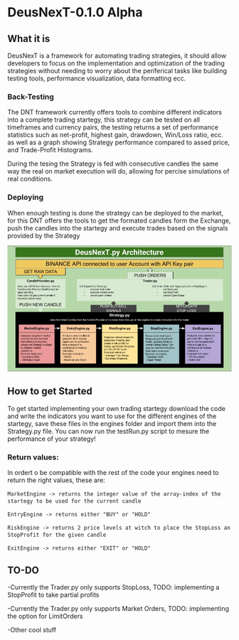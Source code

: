 # DeusNexT-0.1.0 Alpha

## What it is
DeusNexT is a framework for automating trading strategies, it should allow developers to focus on the implementation and optimization of the trading strategies without needing to worry about the periferical tasks like building testing tools, performance visualization, data formatting ecc.

### Back-Testing
The DNT framework currently offers tools to combine different indicators into a complete trading startegy, this strategy can be tested on all timeframes and currency pairs, the testing returns a set of performance statistics such as net-profit, highest gain, drawdown, Win/Loss ratio, ecc. as well as a graph showing Strategy performance compared to assed price, and Trade-Profit Histograms.

During the tesing the Strategy is fed with consecutive candles the same way the real on market execution will do, allowing for percise simulations of real conditions.

### Deploying
When enough testing is done the strategy can be deployed to the market, for this DNT offers the tools to get the formated candles form the Exchange, push the candles into the startegy and execute trades based on the signals provided by the Strategy

![DNT Architecture](https://github.com/AleBuser/DeusNexT-0.1.0/blob/master/DNT-Architecture.jpg)

## How to get Started
To get started implementing your own trading startegy download the code and write the indicators you want to use for the different engines of the startegy, save these files in the engines folder and import them into the Strategy.py file. 
You can now run the testRun.py script to mesure the performance of your strategy!

### Return values:
In ordert o be compatible with the rest of the code your engines need to return the right values, these are:
```
MarketEngine -> returns the integer value of the array-index of the startegy to be used for the current candle
```
```
EntryEngine -> returns either "BUY" or "HOLD"
```
```
RiskEngine -> returns 2 price levels at witch to place the StopLoss an StopProfit for the given candle
```
```
ExitEngine -> returns either "EXIT" or "HOLD"
```

## TO-DO
-Currently the Trader.py only supports StopLoss, TODO: implementing a StopProfit to take partial profits

-Currently the Trader.py only supports Market Orders, TODO: implementing the option for LimitOrders

-Other cool stuff
